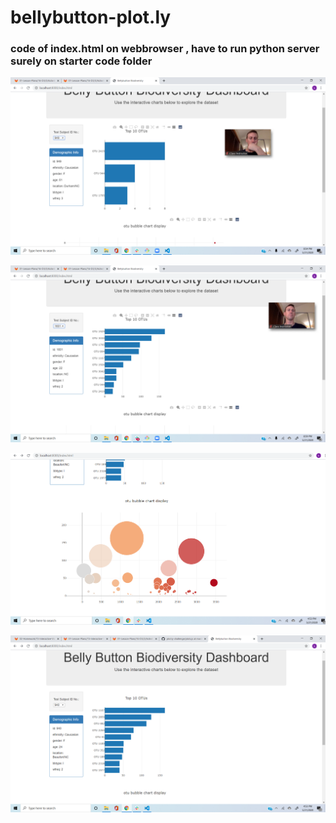 # bellybutton-plot.ly



### code of index.html on webbrowser , have to run python server surely on starter code folder
![](https://github.com/kameswari609/bellybutton-plot.ly/blob/master/2020-05-21%20(2).png)

![](https://github.com/kameswari609/bellybutton-plot.ly/blob/master/2020-05-21%20(4).png)

![](https://github.com/kameswari609/bellybutton-plot.ly/blob/master/2020-05-21%20(5).png)


![](https://github.com/kameswari609/bellybutton-plot.ly/blob/master/2020-05-21.png)
